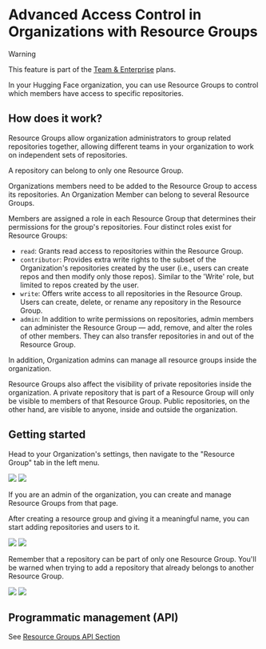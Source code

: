 # Advanced Access Control in Organizations with Resource Groups

> [!WARNING]
> This feature is part of the <a href="https://huggingface.co/enterprise">Team & Enterprise</a> plans.

In your Hugging Face organization, you can use Resource Groups to control which members have access to specific repositories.

## How does it work?

Resource Groups allow organization administrators to group related repositories together, allowing different teams in your organization to work on independent sets of repositories.

A repository can belong to only one Resource Group.

Organizations members need to be added to the Resource Group to access its repositories. An Organization Member can belong to several Resource Groups.

Members are assigned a role in each Resource Group that determines their permissions for the group's repositories. Four distinct roles exist for Resource Groups:

- `read`: Grants read access to repositories within the Resource Group.
- `contributor`: Provides extra write rights to the subset of the Organization's repositories created by the user (i.e., users can create repos and then modify only those repos). Similar to the 'Write' role, but limited to repos created by the user.
- `write`: Offers write access to all repositories in the Resource Group. Users can create, delete, or rename any repository in the Resource Group.
- `admin`: In addition to write permissions on repositories, admin members can administer the Resource Group — add, remove, and alter the roles of other members. They can also transfer repositories in and out of the Resource Group.

In addition, Organization admins can manage all resource groups inside the organization.

Resource Groups also affect the visibility of private repositories inside the organization. A private repository that is part of a Resource Group will only be visible to members of that Resource Group. Public repositories, on the other hand, are visible to anyone, inside and outside the organization.

## Getting started

Head to your Organization's settings, then navigate to the "Resource Group" tab in the left menu.

<div class="flex justify-center">
    <img class="block dark:hidden" src="https://huggingface.co/datasets/huggingface/documentation-images/resolve/main/hub/org-resource-groups-page.png"/>
    <img class="hidden dark:block" src="https://huggingface.co/datasets/huggingface/documentation-images/resolve/main/hub/org-resource-groups-page-dark.png"/>
</div>

If you are an admin of the organization, you can create and manage Resource Groups from that page.

After creating a resource group and giving it a meaningful name, you can start adding repositories and users to it.

<div class="flex justify-center">
    <img class="block dark:hidden" src="https://huggingface.co/datasets/huggingface/documentation-images/resolve/main/hub/org-resource-groups-manage-empty-page.png"/>
    <img class="hidden dark:block" src="https://huggingface.co/datasets/huggingface/documentation-images/resolve/main/hub/org-resource-groups-manage-empty-page-dark.png"/>
</div>

Remember that a repository can be part of only one Resource Group. You'll be warned when trying to add a repository that already belongs to another Resource Group.

<div class="flex justify-center">
    <img class="block dark:hidden" src="https://huggingface.co/datasets/huggingface/documentation-images/resolve/main/hub/org-resource-groups-manage-move-repo.png"/>
    <img class="hidden dark:block" src="https://huggingface.co/datasets/huggingface/documentation-images/resolve/main/hub/org-resource-groups-manage-move-repo-dark.png"/>
</div>

## Programmatic management (API)

See [Resource Groups API Section](https://huggingface.co/docs/hub/en/api#resource-groups-api)
